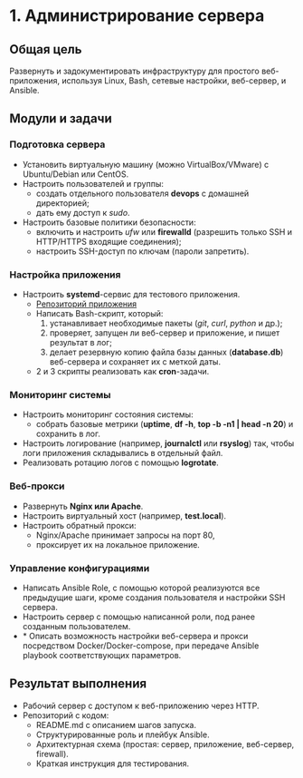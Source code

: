 [//]: # (этот файл не нужен в репозитории, он для вас)
# 1. Администрирование сервера

## Общая цель

Развернуть и задокументировать инфраструктуру для простого веб-приложения, используя Linux, Bash, сетевые настройки, веб-сервер, и Ansible.

## Модули и задачи

### Подготовка сервера

- Установить виртуальную машину (можно VirtualBox/VMware) с Ubuntu/Debian или CentOS.
- Настроить пользователей и группы:
  - создать отдельного пользователя **devops** с домашней директорией;
  - дать ему доступ к *sudo*.
- Настроить базовые политики безопасности:
  - включить и настроить *ufw* или **firewalld** (разрешить только SSH и HTTP/HTTPS входящие соединения);
  - настроить SSH-доступ по ключам (пароли запретить).

### Настройка приложения

- Настроить **systemd**-сервис для тестового приложения.
  - [Репозиторий приложения](https://github.com/riad-azz/flask-auth-example)
  - Написать Bash-скрипт, который:
    1. устанавливает необходимые пакеты (*git*, *curl*, *python* и др.);
    2. проверяет, запущен ли веб-сервер и приложение, и пишет результат в лог;
    3. делает резервную копию файла базы данных (**database.db**) веб-сервера и сохраняет их с меткой даты.
  - 2 и 3 скрипты реализовать как **cron**-задачи.

### Мониторинг системы

- Настроить мониторинг состояния системы:
  - собрать базовые метрики (**uptime**, **df -h**, **top -b -n1 | head -n 20**) и сохранить в лог.
- Настроить логирование (например, **journalctl** или **rsyslog**) так, чтобы логи приложения складывались в отдельный файл.
- Реализовать ротацию логов с помощью **logrotate**.

### Веб-прокси

- Развернуть **Nginx или Apache**.
- Настроить виртуальный хост (например, **test.local**).
- Настроить обратный прокси:
  - Nginx/Apache принимает запросы на порт 80,
  - проксирует их на локальное приложение.

### Управление конфигурациями

- Написать Ansible Role, с помощью которой реализуются все предыдущие шаги, кроме создания пользователя и настройки SSH сервера.
- Настроить сервер с помощью написанной роли, под ранее созданным пользователем.
- \* Описать возможность настройки веб-сервера и прокси посредством Docker/Docker-compose, при передаче Ansible playbook соответствующих параметров.

## Результат выполнения

- Рабочий сервер с доступом к веб-приложению через HTTP.
- Репозиторий с кодом:
  - README.md с описанием шагов запуска.
  - Структурированные роль и плейбук Ansible.
  - Архитектурная схема (простая: сервер, приложение, веб-сервер, firewall).
  - Краткая инструкция для тестирования.
